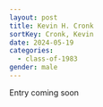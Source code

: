 ```yaml
---
layout: post
title: Kevin H. Cronk
sortKey: Cronk, Kevin
date: 2024-05-19
categories:
  - class-of-1983
gender: male
---
```

E﻿ntry coming soon